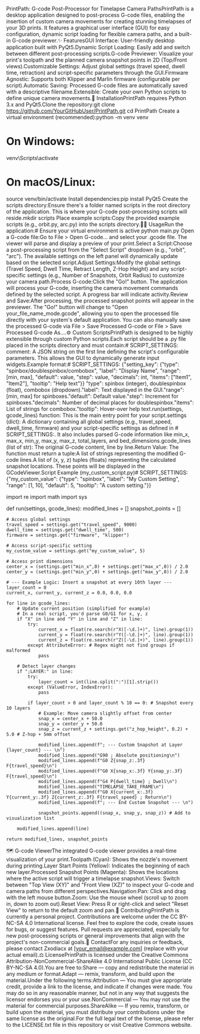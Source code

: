 PrintPath: G-code Post-Processor for Timelapse Camera PathsPrintPath is a desktop application designed to post-process G-code files, enabling the insertion of custom camera movements for creating stunning timelapses of your 3D prints. It features a graphical user interface (GUI) for easy configuration, dynamic script loading for flexible camera paths, and a built-in G-code previewer.✨ FeaturesGUI Interface: User-friendly desktop application built with PyQt5.Dynamic Script Loading: Easily add and switch between different post-processing scripts.G-code Previewer: Visualize your print's toolpath and the planned camera snapshot points in 2D (Top/Front views).Customizable Settings: Adjust global settings (travel speed, dwell time, retraction) and script-specific parameters through the GUI.Firmware Agnostic: Supports both Klipper and Marlin firmware (configurable per script).Automatic Saving: Processed G-code files are automatically saved with a descriptive filename.Extensible: Create your own Python scripts to define unique camera movements.🚀 InstallationPrintPath requires Python 3.x and PyQt5.Clone the repository:git clone https://github.com/YourGitHubUser/PrintPath.git
cd PrintPath
Create a virtual environment (recommended):python -m venv venv
# On Windows:
venv\Scripts\activate
# On macOS/Linux:
source venv/bin/activate
Install dependencies:pip install PyQt5
Create the scripts directory:Ensure there's a folder named scripts in the root directory of the application. This is where your G-code post-processing scripts will reside.mkdir scripts
Place example scripts:Copy the provided example scripts (e.g., orbit.py, arc.py) into the scripts directory.🏃‍♀️ UsageRun the application:# Ensure your virtual environment is active
python main.py
Open a G-code file:Go to File > Open G-code... and select your .gcode file. The viewer will parse and display a preview of your print.Select a Script:Choose a post-processing script from the "Select Script" dropdown (e.g., "orbit", "arc"). The available settings on the left panel will dynamically update based on the selected script.Adjust Settings:Modify the global settings (Travel Speed, Dwell Time, Retract Length, Z-Hop Height) and any script-specific settings (e.g., Number of Snapshots, Orbit Radius) to customize your camera path.Process G-code:Click the "Go!" button. The application will process your G-code, inserting the camera movement commands defined by the selected script. A progress bar will indicate activity.Review and Save:After processing, the processed snapshot points will appear in the previewer. The "Go!" button will change to "Open your_file_name_mode.gcode", allowing you to open the processed file directly with your system's default application. You can also manually save the processed G-code via File > Save Processed G-code or File > Save Processed G-code As....⚙️ Custom ScriptsPrintPath is designed to be highly extensible through custom Python scripts.Each script should be a .py file placed in the scripts directory and must contain:# SCRIPT_SETTINGS: comment: A JSON string on the first line defining the script's configurable parameters. This allows the GUI to dynamically generate input widgets.Example format:# SCRIPT_SETTINGS: {"setting_key": {"type": "spinbox/doublespinbox/combobox", "label": "Display Name", "range": [min, max], "default": value, "step": value, "decimals": int, "items": ["Item1", "Item2"], "tooltip": "Help text"}}
"type": spinbox (integer), doublespinbox (float), combobox (dropdown)."label": Text displayed in the GUI."range": [min, max] for spinboxes."default": Default value."step": Increment for spinboxes."decimals": Number of decimal places for doublespinbox."items": List of strings for combobox."tooltip": Hover-over help text.run(settings, gcode_lines) function: This is the main entry point for your script.settings (dict): A dictionary containing all global settings (e.g., travel_speed, dwell_time, firmware) and your script-specific settings as defined in # SCRIPT_SETTINGS:. It also includes parsed G-code information like min_x, max_x, min_y, max_y, max_z, total_layers, and bed_dimensions.gcode_lines (list of str): The original G-code content, line by line.Return Value: The function must return a tuple:A list of strings representing the modified G-code lines.A list of (x, y, z) tuples (floats) representing the calculated snapshot locations. These points will be displayed in the GCodeViewer.Script Example (my_custom_script.py)# SCRIPT_SETTINGS: {"my_custom_value": {"type": "spinbox", "label": "My Custom Setting", "range": [1, 10], "default": 5, "tooltip": "A custom setting."}}

import re
import math
import sys

def run(settings, gcode_lines):
    modified_lines = []
    snapshot_points = []

    # Access global settings
    travel_speed = settings.get("travel_speed", 9000)
    dwell_time = settings.get("dwell_time", 500)
    firmware = settings.get("firmware", "klipper")

    # Access script-specific setting
    my_custom_value = settings.get("my_custom_value", 5)

    # Access print dimensions
    center_x = (settings.get("min_x",0) + settings.get("max_x",0)) / 2.0
    center_y = (settings.get("min_y",0) + settings.get("max_y",0)) / 2.0
    
    # --- Example Logic: Insert a snapshot at every 10th layer ---
    layer_count = 0
    current_x, current_y, current_z = 0.0, 0.0, 0.0
    
    for line in gcode_lines:
        # Update current position (simplified for example)
        # In a real script, you'd parse G0/G1 for x, y, z
        if "X" in line and "Y" in line and "Z" in line:
            try:
                current_x = float(re.search(r"X([-\d.]+)", line).group(1))
                current_y = float(re.search(r"Y([-\d.]+)", line).group(1))
                current_z = float(re.search(r"Z([-\d.]+)", line).group(1))
            except AttributeError: # Regex might not find groups if malformed
                pass

        # Detect layer changes
        if ";LAYER:" in line:
            try:
                layer_count = int(line.split(":")[1].strip())
            except (ValueError, IndexError):
                pass
            
            if layer_count > 0 and layer_count % 10 == 0: # Snapshot every 10 layers
                # Example: Move camera slightly offset from center
                snap_x = center_x + 50.0
                snap_y = center_y + 50.0
                snap_z = current_z + settings.get("z_hop_height", 0.2) + 5.0 # Z-hop + 5mm offset

                modified_lines.append(f"; --- Custom Snapshot at Layer {layer_count} --- \n")
                modified_lines.append("G90 ; Absolute positioning\n")
                modified_lines.append(f"G0 Z{snap_z:.3f} F{travel_speed}\n")
                modified_lines.append(f"G0 X{snap_x:.3f} Y{snap_y:.3f} F{travel_speed}\n")
                modified_lines.append(f"G4 P{dwell_time} ; Dwell\n")
                modified_lines.append("TIMELAPSE_TAKE_FRAME\n")
                modified_lines.append(f"G0 X{current_x:.3f} Y{current_y:.3f} Z{current_z:.3f} F{travel_speed} ; Return\n")
                modified_lines.append(f"; --- End Custom Snapshot --- \n")
                
                snapshot_points.append((snap_x, snap_y, snap_z)) # Add to visualization list

        modified_lines.append(line)
    
    return modified_lines, snapshot_points
🗺️ G-code ViewerThe integrated G-code viewer provides a real-time visualization of your print.Toolpath (Cyan): Shows the nozzle's movement during printing.Layer Start Points (Yellow): Indicates the beginning of each new layer.Processed Snapshot Points (Magenta): Shows the locations where the active script will trigger a timelapse snapshot.Views: Switch between "Top View (XY)" and "Front View (XZ)" to inspect your G-code and camera paths from different perspectives.Navigation:Pan: Click and drag with the left mouse button.Zoom: Use the mouse wheel (scroll up to zoom in, down to zoom out).Reset View: Press R or right-click and select "Reset View" to return to the default zoom and pan.🤝 ContributingPrintPath is currently a personal project. Contributions are welcome under the CC BY-NC-SA 4.0 International license. Feel free to explore the code, create issues for bugs, or suggest features. Pull requests are appreciated, especially for new post-processing scripts or general improvements that align with the project's non-commercial goals.📧 ContactFor any inquiries or feedback, please contact Zxodiacx at [your_email@example.com] (replace with your actual email).⚖️ LicensePrintPath is licensed under the Creative Commons Attribution-NonCommercial-ShareAlike 4.0 International Public License (CC BY-NC-SA 4.0).You are free to:Share — copy and redistribute the material in any medium or format.Adapt — remix, transform, and build upon the material.Under the following terms:Attribution — You must give appropriate credit, provide a link to the license, and indicate if changes were made. You may do so in any reasonable manner, but not in any way that suggests the licensor endorses you or your use.NonCommercial — You may not use the material for commercial purposes.ShareAlike — If you remix, transform, or build upon the material, you must distribute your contributions under the same license as the original.For the full legal text of the license, please refer to the LICENSE.txt file in this repository or visit Creative Commons website.
